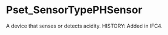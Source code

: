 # Pset_SensorTypePHSensor

A device that senses or detects acidity.  HISTORY: Added in <!-- end of definition -->IFC4.
